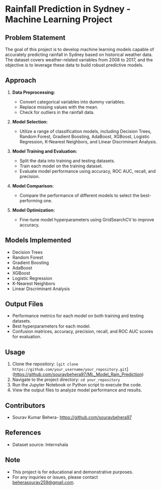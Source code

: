# Rainfall Prediction in Sydney - Machine Learning Project

## Problem Statement
The goal of this project is to develop machine learning models capable of accurately predicting rainfall in Sydney based on historical weather data. The dataset covers weather-related variables from 2008 to 2017, and the objective is to leverage these data to build robust predictive models.

## Approach
1. **Data Preprocessing:**
   - Convert categorical variables into dummy variables.
   - Replace missing values with the mean.
   - Check for outliers in the rainfall data.
   
2. **Model Selection:**
   - Utilize a range of classification models, including Decision Trees, Random Forest, Gradient Boosting, AdaBoost, XGBoost, Logistic Regression, K-Nearest Neighbors, and Linear Discriminant Analysis.
   
3. **Model Training and Evaluation:**
   - Split the data into training and testing datasets.
   - Train each model on the training dataset.
   - Evaluate model performance using accuracy, ROC AUC, recall, and precision.
   
4. **Model Comparison:**
   - Compare the performance of different models to select the best-performing one.

5. **Model Optimization:**
   - Fine-tune model hyperparameters using GridSearchCV to improve accuracy.

## Models Implemented
- Decision Trees
- Random Forest
- Gradient Boosting
- AdaBoost
- XGBoost
- Logistic Regression
- K-Nearest Neighbors
- Linear Discriminant Analysis

## Output Files
- Performance metrics for each model on both training and testing datasets.
- Best hyperparameters for each model.
- Confusion matrices, accuracy, precision, recall, and ROC AUC scores for evaluation.

## Usage
1. Clone the repository: `[git clone https://github.com/your_username/your_repository.git`](https://github.com/souravbehera97/ML_Model_Rain_Prediction)
2. Navigate to the project directory: `cd your_repository`
3. Run the Jupyter Notebook or Python script to execute the code.
4. View the output files to analyze model performance and results.

## Contributors
- Sourav Kumar Behera- https://github.com/souravbehera97

## References
- Dataset source: Internshala

## Note
- This project is for educational and demonstrative purposes.
- For any inquiries or issues, please contact beherasourav259@gmail.com.
